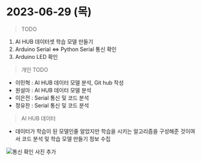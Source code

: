 # 2023-06-29 (목)

> TODO
1. AI HUB 데이터셋 학습 모델 만들기
2. Arduino Serial <=> Python Serial 통신 확인
3. Arduino LED 확인

> 개인 TODO
- 이민혁 : AI HUB 데이터 모델 분석, Git hub 작성
- 원설아 : AI HUB 데이터 모델 분석
- 이은전 : Serial 통신 및 코드 분석
- 정유찬 : Serial 통신 및 코드 분석

> AI HUB 데이터
- 데이터가 학습이 된 모델인줄 알았지만 학습을 시키는 알고리즘을 구성해준 것이여서 코드 분석 및 학습 모델 만들기 정보 수집


![통신 확인 사진 추가]()
